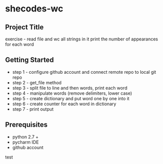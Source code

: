 # shecodes-wc

## Project Title
exercise - read file and wc all strings in it print the number of appearances for each word


## Getting Started
- step 1 - configure github account and connect remote repo to local git repo
- step 2 - get_file method
- step 3 - split file to line and then words, print each word
- step 4 - manipulate words (remove delimiters, lower case)
- step 5 - create dictionary and put word one by one into it
- step 6 - create counter for each word in dictionary
- step 7 - print output

## Prerequisites
- python 2.7 +
- pycharm IDE
- github account

test
